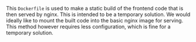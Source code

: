 This `Dockerfile` is used to make a static build of the frontend code that is then served by nginx. This is intended to be a temporary solution. We would ideally like to mount the built code into the basic nginx image for serving. This method however requires less configuration, which is fine for a temporary solution.
